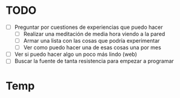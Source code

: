 # TODO

- [ ] Preguntar por cuestiones de experiencias que puedo hacer
  - [ ] Realizar una meditación de media hora viendo a la pared
  - [ ] Armar una lista con las cosas que podría experimentar
  - [ ] Ver como puedo hacer una de esas cosas una por mes
- [ ] Ver si puedo hacer algo un poco más lindo (web)
- [ ] Buscar la fuente de tanta resistencia para empezar a programar

# Temp

